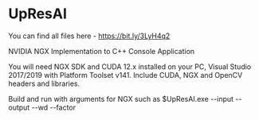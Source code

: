 # UpResAI

You can find all files here - https://bit.ly/3LyH4q2

NVIDIA NGX Implementation to C++ Console Application

You will need NGX SDK and CUDA 12.x installed on your PC, Visual Studio 2017/2019 with Platform Toolset v141.
Include CUDA, NGX and OpenCV headers and libraries.

Build and run with arguments for NGX such as
$UpResAI.exe --input <inputPicture> --output <outputPicture> --wd <pathToRootDirectory> --factor <UpRes Factor = 2/4/8>
